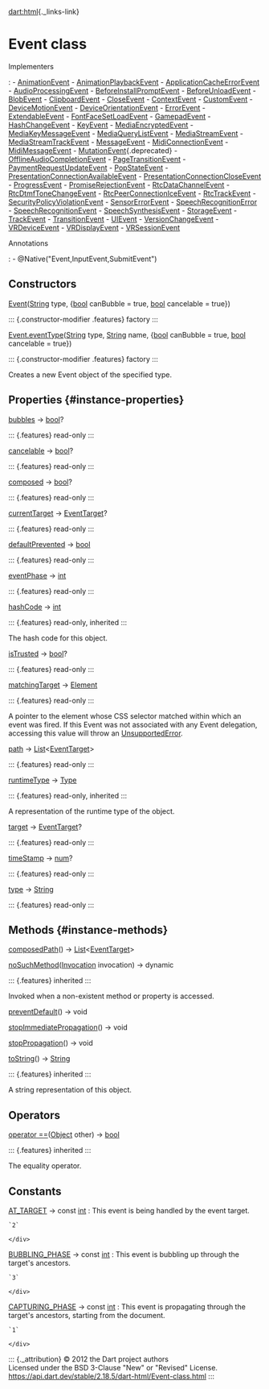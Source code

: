 [dart:html](../dart-html/dart-html-library){._links-link}

Event class
===========

Implementers

:   -   [AnimationEvent](animationevent-class)
    -   [AnimationPlaybackEvent](animationplaybackevent-class)
    -   [ApplicationCacheErrorEvent](applicationcacheerrorevent-class)
    -   [AudioProcessingEvent](../dart-web_audio/audioprocessingevent-class)
    -   [BeforeInstallPromptEvent](beforeinstallpromptevent-class)
    -   [BeforeUnloadEvent](beforeunloadevent-class)
    -   [BlobEvent](blobevent-class)
    -   [ClipboardEvent](clipboardevent-class)
    -   [CloseEvent](closeevent-class)
    -   [ContextEvent](../dart-web_gl/contextevent-class)
    -   [CustomEvent](customevent-class)
    -   [DeviceMotionEvent](devicemotionevent-class)
    -   [DeviceOrientationEvent](deviceorientationevent-class)
    -   [ErrorEvent](errorevent-class)
    -   [ExtendableEvent](extendableevent-class)
    -   [FontFaceSetLoadEvent](fontfacesetloadevent-class)
    -   [GamepadEvent](gamepadevent-class)
    -   [HashChangeEvent](hashchangeevent-class)
    -   [KeyEvent](keyevent-class)
    -   [MediaEncryptedEvent](mediaencryptedevent-class)
    -   [MediaKeyMessageEvent](mediakeymessageevent-class)
    -   [MediaQueryListEvent](mediaquerylistevent-class)
    -   [MediaStreamEvent](mediastreamevent-class)
    -   [MediaStreamTrackEvent](mediastreamtrackevent-class)
    -   [MessageEvent](messageevent-class)
    -   [MidiConnectionEvent](midiconnectionevent-class)
    -   [MidiMessageEvent](midimessageevent-class)
    -   [MutationEvent](mutationevent-class){.deprecated}
    -   [OfflineAudioCompletionEvent](../dart-web_audio/offlineaudiocompletionevent-class)
    -   [PageTransitionEvent](pagetransitionevent-class)
    -   [PaymentRequestUpdateEvent](paymentrequestupdateevent-class)
    -   [PopStateEvent](popstateevent-class)
    -   [PresentationConnectionAvailableEvent](presentationconnectionavailableevent-class)
    -   [PresentationConnectionCloseEvent](presentationconnectioncloseevent-class)
    -   [ProgressEvent](progressevent-class)
    -   [PromiseRejectionEvent](promiserejectionevent-class)
    -   [RtcDataChannelEvent](rtcdatachannelevent-class)
    -   [RtcDtmfToneChangeEvent](rtcdtmftonechangeevent-class)
    -   [RtcPeerConnectionIceEvent](rtcpeerconnectioniceevent-class)
    -   [RtcTrackEvent](rtctrackevent-class)
    -   [SecurityPolicyViolationEvent](securitypolicyviolationevent-class)
    -   [SensorErrorEvent](sensorerrorevent-class)
    -   [SpeechRecognitionError](speechrecognitionerror-class)
    -   [SpeechRecognitionEvent](speechrecognitionevent-class)
    -   [SpeechSynthesisEvent](speechsynthesisevent-class)
    -   [StorageEvent](storageevent-class)
    -   [TrackEvent](trackevent-class)
    -   [TransitionEvent](transitionevent-class)
    -   [UIEvent](uievent-class)
    -   [VersionChangeEvent](../dart-indexed_db/versionchangeevent-class)
    -   [VRDeviceEvent](vrdeviceevent-class)
    -   [VRDisplayEvent](vrdisplayevent-class)
    -   [VRSessionEvent](vrsessionevent-class)

Annotations

:   -   \@Native(\"Event,InputEvent,SubmitEvent\")

Constructors
------------

[Event](event/event)([String](../dart-core/string-class) type,
{[bool](../dart-core/bool-class) canBubble = true,
[bool](../dart-core/bool-class) cancelable = true})

::: {.constructor-modifier .features}
factory
:::

[Event.eventType](event/event.eventtype)([String](../dart-core/string-class)
type, [String](../dart-core/string-class) name,
{[bool](../dart-core/bool-class) canBubble = true,
[bool](../dart-core/bool-class) cancelable = true})

::: {.constructor-modifier .features}
factory
:::

Creates a new Event object of the specified type.

Properties {#instance-properties}
----------

[bubbles](event/bubbles) → [bool](../dart-core/bool-class)?

::: {.features}
read-only
:::

[cancelable](event/cancelable) → [bool](../dart-core/bool-class)?

::: {.features}
read-only
:::

[composed](event/composed) → [bool](../dart-core/bool-class)?

::: {.features}
read-only
:::

[currentTarget](event/currenttarget) → [EventTarget](eventtarget-class)?

::: {.features}
read-only
:::

[defaultPrevented](event/defaultprevented) →
[bool](../dart-core/bool-class)

::: {.features}
read-only
:::

[eventPhase](event/eventphase) → [int](../dart-core/int-class)

::: {.features}
read-only
:::

[hashCode](../dart-core/object/hashcode) → [int](../dart-core/int-class)

::: {.features}
read-only, inherited
:::

The hash code for this object.

[isTrusted](event/istrusted) → [bool](../dart-core/bool-class)?

::: {.features}
read-only
:::

[matchingTarget](event/matchingtarget) → [Element](element-class)

::: {.features}
read-only
:::

A pointer to the element whose CSS selector matched within which an
event was fired. If this Event was not associated with any Event
delegation, accessing this value will throw an
[UnsupportedError](../dart-core/unsupportederror-class).

[path](event/path) →
[List](../dart-core/list-class)\<[EventTarget](eventtarget-class)\>

::: {.features}
read-only
:::

[runtimeType](../dart-core/object/runtimetype) →
[Type](../dart-core/type-class)

::: {.features}
read-only, inherited
:::

A representation of the runtime type of the object.

[target](event/target) → [EventTarget](eventtarget-class)?

::: {.features}
read-only
:::

[timeStamp](event/timestamp) → [num](../dart-core/num-class)?

::: {.features}
read-only
:::

[type](event/type) → [String](../dart-core/string-class)

::: {.features}
read-only
:::

Methods {#instance-methods}
-------

[composedPath](event/composedpath)() →
[List](../dart-core/list-class)\<[EventTarget](eventtarget-class)\>

[noSuchMethod](../dart-core/object/nosuchmethod)([Invocation](../dart-core/invocation-class)
invocation) → dynamic

::: {.features}
inherited
:::

Invoked when a non-existent method or property is accessed.

[preventDefault](event/preventdefault)() → void

[stopImmediatePropagation](event/stopimmediatepropagation)() → void

[stopPropagation](event/stoppropagation)() → void

[toString](../dart-core/object/tostring)() →
[String](../dart-core/string-class)

::: {.features}
inherited
:::

A string representation of this object.

Operators
---------

[operator
==](../dart-core/object/operator_equals)([Object](../dart-core/object-class)
other) → [bool](../dart-core/bool-class)

::: {.features}
inherited
:::

The equality operator.

Constants
---------

[AT\_TARGET](event/at_target-constant) → const [int](../dart-core/int-class)
:   This event is being handled by the event target.
    <div>

    `2`

    </div>

[BUBBLING\_PHASE](event/bubbling_phase-constant) → const [int](../dart-core/int-class)
:   This event is bubbling up through the target\'s ancestors.
    <div>

    `3`

    </div>

[CAPTURING\_PHASE](event/capturing_phase-constant) → const [int](../dart-core/int-class)
:   This event is propagating through the target\'s ancestors, starting
    from the document.
    <div>

    `1`

    </div>

::: {._attribution}
© 2012 the Dart project authors\
Licensed under the BSD 3-Clause \"New\" or \"Revised\" License.\
<https://api.dart.dev/stable/2.18.5/dart-html/Event-class.html>
:::
